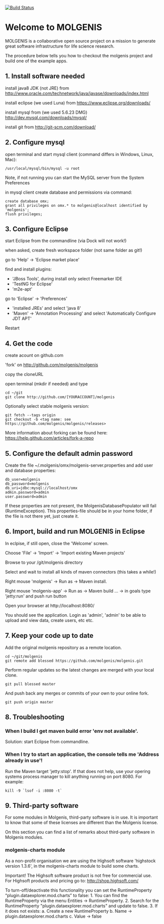 [![Build Status](http://www.molgenis.org/jenkins/buildStatus/icon?job=molgenis)](http://www.molgenis.org/jenkins/job/molgenis/)

# Welcome to MOLGENIS

MOLGENIS is a collaborative open source project on a mission to generate great software infrastructure for life science research. 

The procedure below tells you how to checkout the molgenis project and build one of the example apps.

## 1. Install software needed

install java8 JDK (not JRE) from http://www.oracle.com/technetwork/java/javase/downloads/index.html

install eclipse (we used Luna) from https://www.eclipse.org/downloads/

install mysql from (we used 5.6.23 DMG) http://dev.mysql.com/downloads/mysql/

install git from http://git-scm.com/download/

## 2. Configure mysql

open terminal and start mysql client (command differs in Windows, Linux, Mac): 

    /usr/local/mysql/bin/mysql -u root
    
Note, if not running you can start the MySQL server from the System Preferences

in mysql client create database and permissions via command:

    create database omx;
    grant all privileges on omx.* to molgenis@localhost identified by 'molgenis';
    flush privileges;

## 3. Configure Eclipse

start Eclipse from the commandline (via Dock will not work!)

when asked, create fresh workspace folder (not same folder as git!)

go to 'Help' -> 'Eclipse market place'

find and install plugins:
* 'JBoss Tools', during install only select Freemarker IDE
* 'TestNG for Eclipse'
* 'm2e-apt'

go to 'Eclipse' -> 'Preferences' 
* 'installed JREs' and select 'java 8'
* 'Maven' -> 'Annotation Processing' and select 'Automatically Configure JDT APT'

Restart

## 4. Get the code

create acount on github.com 

'fork' on http://github.com/molgenis/molgenis

copy the cloneURL

open terminal (mkdir if needed) and type 

    cd ~/git 
    git clone http://github.com/[YOURACCOUNT]/molgenis
    
Optionally select stable molgenis version:

    git fetch --tags origin
    git checkout -b <tag name: see https://github.com/molgenis/molgenis/releases>

More information about forking can be found here: https://help.github.com/articles/fork-a-repo

## 5. Configure the default admin password

Create the file ~/.molgenis/omx/molgenis-server.properties and add user and database properties:

    db_user=molgenis
    db_password=molgenis
    db_uri=jdbc:mysql://localhost/omx
    admin.password=admin
    user.password=admin

If these properties are not present, the MolgenisDatabasePopulator will fail (RuntimeException). This properties-file should be in your home folder, if the file is not there yet, just create it.

## 6. Import, build and run MOLGENIS in Eclipse

In eclpise, if still open, close the 'Welcome' screen.

Choose 'File' -> 'Import' -> 'Import existing Maven projects'

Browse to your /git/molgenis directory 

Select and wait to install all kinds of maven connectors (this takes a while!)

Right mouse 'molgenis' -> Run as -> Maven install.

Right mouse 'molgenis-app' -> Run as -> Maven build ... -> in goals type 'jetty:run' and push run button

Open your browser at http://localhost:8080/

You should see the application. Login as 'admin', 'admin' to be able to upload and view data, create users, etc etc.

## 7. Keep your code up to date

Add the original molgenis repository as a remote location.

    cd ~/git/molgenis
    git remote add blessed https://github.com/molgenis/molgenis.git
    
Perform regular updates so the latest changes are merged with your local clone.

    git pull blessed master
    
And push back any merges or commits of your own to your online fork.

    git push origin master

## 8. Troubleshooting

### When I build I get maven build error 'env not available'. 

Solution: start Eclipse from commandline.

### When I try to start an application, the console tells me 'Address already in use'!

Run the Maven target 'jetty:stop'. If that does not help, use your opering systems process manager to kill anything running on port 8080. For example:

    kill -9 `lsof -i :8080 -t`

## 9. Third-party software
For some modules in Molgenis, third-party software is in use. It is important to know that some of these licenses are different than the Molgenis license.

On this section you can find a list of remarks about third-party software in Molgenis modules.

### molgenis-charts module
As a non-profit organisation we are using the Highsoft software 'highstock version 1.3.6', in the molgenis-charts module to build some charts.

Important! The Highsoft software product is not free for commercial use. For Highsoft products and pricing go to: http://shop.highsoft.com/

To turn-off/deactivate this functionality you can set the RuntimeProperty “plugin.dataexplorer.mod.charts” to false:
    1.  You can find the RuntimeProperty via the menu Entities -> RuntimeProperty.
    2.  Search for the RuntimeProperty "plugin.dataexplorer.mod.charts" and update to false.
    3.  If it does not exists: 
        a.  Create a new RuntimeProperty
        b.  Name -> plugin.dataexplorer.mod.charts
        c.  Value -> false
